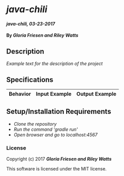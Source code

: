 # _java-chili_

#### _java-chili, 03-23-2017_

#### By _**Gloria Friesen and Riley Watts**_

## Description
_Example text for the description of the project_


## Specifications

| Behavior                   | Input Example     | Output Example    |
| -------------------------- | -----------------:| -----------------:|



## Setup/Installation Requirements

* _Clone the repository_
* _Run the command 'gradle run'_
* _Open browser and go to localhost:4567_


### License

Copyright (c) 2017 **_Gloria Friesen and Riley Watts_**

This software is licensed under the MIT license.
